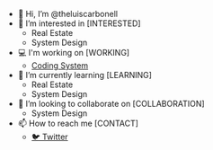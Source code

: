 - 👋 Hi, I’m @theluiscarbonell
- 👀 I’m interested in [INTERESTED]
  - Real Estate
  - System Design
- 💻 I'm working on [WORKING]
  - [Coding System](https://github.com/theluiscarbonell/root)
- 🌱 I’m currently learning [LEARNING]
  - Real Estate
  - System Design
- 💞️ I’m looking to collaborate on [COLLABORATION]
  - System Design
- 📫 How to reach me [CONTACT]
  - [🐦 Twitter](https://twitter.com/thecarbonell)

<!---
theluiscarbonell/theluiscarbonell is a ✨ special ✨ repository because its `README.md` (this file) appears on your GitHub profile.
You can click the Preview link to take a look at your changes.
--->
